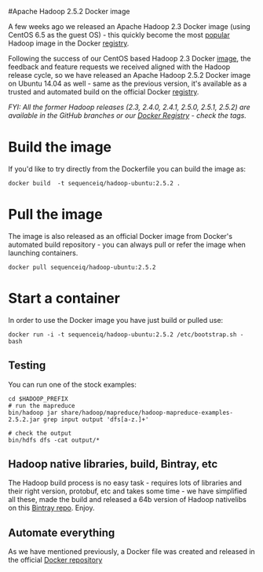 #Apache Hadoop 2.5.2 Docker image

A few weeks ago we released an Apache Hadoop 2.3 Docker image (using CentOS 6.5 as the guest OS) - this quickly become the most [popular](https://registry.hub.docker.com/search?q=hadoop&s=downloads) Hadoop image in the Docker [registry](https://registry.hub.docker.com/).


Following the success of our CentOS based Hadoop 2.3 Docker [image](https://registry.hub.docker.com/u/sequenceiq/hadoop-docker/), the feedback and feature requests we received aligned with the Hadoop release cycle, so we have released an Apache Hadoop 2.5.2 Docker image on Ubuntu 14.04 as well - same as the previous version, it's available as a trusted and automated build on the official Docker [registry](https://registry.hub.docker.com/).


_FYI: All the former Hadoop releases (2.3, 2.4.0, 2.4.1, 2.5.0, 2.5.1, 2.5.2) are available in the GitHub branches or our [Docker Registry](https://registry.hub.docker.com/u/sequenceiq/hadoop-ubuntu/) - check the tags._

# Build the image

If you'd like to try directly from the Dockerfile you can build the image as:

```
docker build  -t sequenceiq/hadoop-ubuntu:2.5.2 .
```
# Pull the image

The image is also released as an official Docker image from Docker's automated build repository - you can always pull or refer the image when launching containers.

```
docker pull sequenceiq/hadoop-ubuntu:2.5.2
```

# Start a container

In order to use the Docker image you have just build or pulled use:

```
docker run -i -t sequenceiq/hadoop-ubuntu:2.5.2 /etc/bootstrap.sh -bash
```

## Testing

You can run one of the stock examples:

```
cd $HADOOP_PREFIX
# run the mapreduce
bin/hadoop jar share/hadoop/mapreduce/hadoop-mapreduce-examples-2.5.2.jar grep input output 'dfs[a-z.]+'

# check the output
bin/hdfs dfs -cat output/*
```

## Hadoop native libraries, build, Bintray, etc

The Hadoop build process is no easy task - requires lots of libraries and their right version, protobuf, etc and takes some time - we have simplified all these, made the build and released a 64b version of Hadoop nativelibs on this [Bintray repo](https://bintray.com/sequenceiq/sequenceiq-bin/hadoop-native-64bit/2.5.0/view/files). Enjoy.

## Automate everything

As we have mentioned previously, a Docker file was created and released in the official [Docker repository](https://registry.hub.docker.com/u/sequenceiq/hadoop-ubuntu/)
